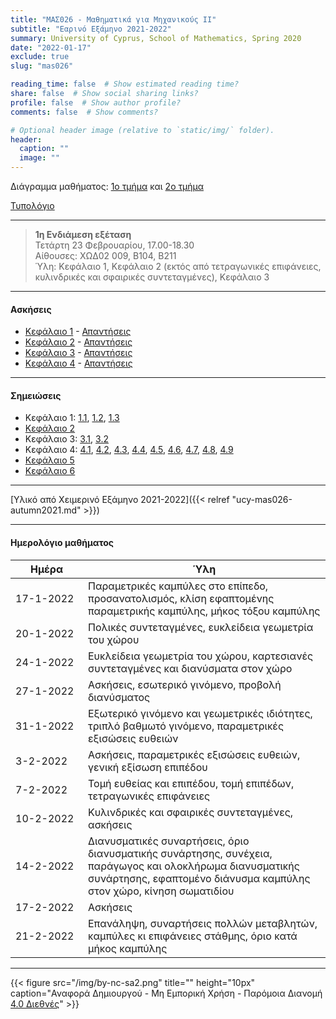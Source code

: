 ```yaml
---
title: "ΜΑΣ026 - Μαθηματικά για Μηχανικούς ΙΙ"
subtitle: "Εαρινό Εξάμηνο 2021-2022"
summary: University of Cyprus, School of Mathematics, Spring 2020
date: "2022-01-17"
exclude: true
slug: "mas026"

reading_time: false  # Show estimated reading time?
share: false  # Show social sharing links?
profile: false  # Show author profile?
comments: false  # Show comments?

# Optional header image (relative to `static/img/` folder).
header:
  caption: ""
  image: ""
---
```


Διάγραμμα μαθήματος: [1ο τμήμα](/teaching/mas026/mas026.1_spring2022_syllabus.pdf) και [2ο τμήμα](/teaching/mas026/mas026.2_spring2022_syllabus.pdf)

[Τυπολόγιο](/teaching/mas026/typologio_mas026.pdf)

---

> **1η Ενδιάμεση εξέταση**\
> Τετάρτη 23 Φεβρουαρίου, 17.00-18.30 \
> Αίθουσες: ΧΩΔ02 009, Β104, Β211 \
> Ύλη: Κεφάλαιο 1, Κεφάλαιο 2 (εκτός από τετραγωνικές επιφάνειες, κυλινδρικές και σφαιρικές συντεταγμένες), Κεφάλαιο 3

---

#### Ασκήσεις

- [Κεφάλαιο 1](/teaching/mas026/mas026_exercises_1.pdf) - [Απαντήσεις](/teaching/mas026/mas026_answers_1.pdf)
- [Κεφάλαιο 2](/teaching/mas026/mas026_exercises_2.pdf) - [Απαντήσεις](/teaching/mas026/mas026_answers_2.pdf)
- [Κεφάλαιο 3](/teaching/mas026/mas026_exercises_3.pdf) - [Απαντήσεις](/teaching/mas026/mas026_answers_3.pdf)
- [Κεφάλαιο 4](/teaching/mas026/mas026_exercises_4.pdf) - [Απαντήσεις](/teaching/mas026/mas026_answers_4.pdf)

---

#### Σημειώσεις

- Κεφάλαιο 1: [1.1](/teaching/mas026/slides/1.1.parametric_curves.pdf), [1.2](/teaching/mas026/slides/1.2.polar_coordinates.pdf), [1.3](/teaching/mas026/slides/1.3.conic_sections.pdf)
- [Κεφάλαιο 2](/teaching/mas026/slides/2.Three_Dimensional_Space.pdf)
- Κεφάλαιο 3: [3.1](/teaching/mas026/slides/3.1.vector_functions.pdf), [3.2](/teaching/mas026/slides/3.2.calculus_vector_functions.pdf)
- Κεφάλαιο 4: [4.1](/teaching/mas026/slides/4.1.multivariable_functions.pdf), [4.2](/teaching/mas026/slides/4.2.limits_continuity.pdf), [4.3](/teaching/mas026/slides/4.3.partial_derivatives.pdf), [4.4](/teaching/mas026/slides/4.4.differentiability.pdf), [4.5](/teaching/mas026/slides/4.5.chain_rule.pdf), [4.6](/teaching/mas026/slides/4.6.directional_derivative.pdf), [4.7](/teaching/mas026/slides/4.7.tangent_plane.pdf), [4.8](/teaching/mas026/slides/4.8.extrema.pdf), [4.9](/teaching/mas026/slides/4.9.lagrange_multipliers.pdf)
- [Κεφάλαιο 5](/teaching/mas026/slides/5.Multiple_Integrals.pdf)
- [Κεφάλαιο 6](/teaching/mas026/slides/6.Topics_in_Vector_Calculus.pdf)

---

[Υλικό από Χειμερινό Εξάμηνο 2021-2022]({{< relref "ucy-mas026-autumn2021.md" >}})

---

#### Ημερολόγιο μαθήματος
| Ημέρα <div style="width:100px"></div> | Ύλη |
| ------------------------------------- | --- |
| 17-1-2022 | Παραμετρικές καμπύλες στο επίπεδο, προσανατολισμός, κλίση εφαπτομένης παραμετρικής καμπύλης, μήκος τόξου καμπύλης |
| 20-1-2022 | Πολικές συντεταγμένες, ευκλείδεια γεωμετρία του χώρου |
| 24-1-2022 | Ευκλείδεια γεωμετρία του χώρου, καρτεσιανές συντεταγμένες και διανύσματα στον χώρο |
| 27-1-2022 |  Ασκήσεις, εσωτερικό γινόμενο, προβολή διανύσματος |
| 31-1-2022 | Εξωτερικό γινόμενο και γεωμετρικές ιδιότητες, τριπλό βαθμωτό γινόμενο, παραμετρικές εξισώσεις ευθειών |
| 3-2-2022 | Ασκήσεις, παραμετρικές εξισώσεις ευθειών, γενική εξίσωση επιπέδου |
| 7-2-2022 | Τομή ευθείας και επιπέδου, τομή επιπέδων, τετραγωνικές επιφάνειες |
| 10-2-2022 | Κυλινδρικές και σφαιρικές συντεταγμένες, ασκήσεις |
| 14-2-2022 | Διανυσματικές συναρτήσεις, όριο διανυσματικής συνάρτησης, συνέχεια, παράγωγος και ολοκλήρωμα διανυσματικής συνάρτησης, εφαπτομένο διάνυσμα καμπύλης στον χώρο, κίνηση σωματιδίου |
| 17-2-2022 | Ασκήσεις |
| 21-2-2022 | Επανάληψη, συναρτήσεις πολλών μεταβλητών, καμπύλες κι επιφάνειες στάθμης, όριο κατά μήκος καμπύλης | 


---

{{< figure src="/img/by-nc-sa2.png" title="" height="10px" caption="Αναφορά Δημιουργού - Μη Εμπορική Χρήση - Παρόμοια Διανομή [4.0 Διεθνές](https://creativecommons.org/licenses/by-nc-sa/4.0/)" >}}


